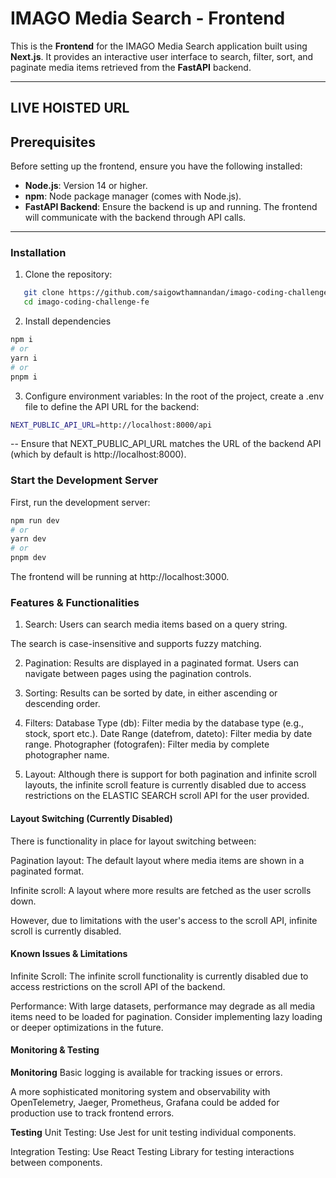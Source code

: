 # IMAGO Media Search - Frontend

This is the **Frontend** for the IMAGO Media Search application built using **Next.js**. It provides an interactive user interface to search, filter, sort, and paginate media items retrieved from the **FastAPI** backend.

---

## LIVE HOISTED URL

## Prerequisites

Before setting up the frontend, ensure you have the following installed:

- **Node.js**: Version 14 or higher.
- **npm**: Node package manager (comes with Node.js).
- **FastAPI Backend**: Ensure the backend is up and running. The frontend will communicate with the backend through API calls.

---

### Installation

1. Clone the repository:

```bash
   git clone https://github.com/saigowthamnandan/imago-coding-challenge-fe.git
   cd imago-coding-challenge-fe
```

2. Install dependencies

```bash
npm i
# or
yarn i
# or
pnpm i
```

3. Configure environment variables: In the root of the project, create a .env file to define the API URL for the backend:

```bash
NEXT_PUBLIC_API_URL=http://localhost:8000/api
```

-- Ensure that NEXT_PUBLIC_API_URL matches the URL of the backend API (which by default is http://localhost:8000).

### Start the Development Server

First, run the development server:

```bash
npm run dev
# or
yarn dev
# or
pnpm dev
```

The frontend will be running at http://localhost:3000.

### Features & Functionalities

1. Search:
   Users can search media items based on a query string.

The search is case-insensitive and supports fuzzy matching.

2. Pagination:
   Results are displayed in a paginated format. Users can navigate between pages using the pagination controls.

3. Sorting:
   Results can be sorted by date, in either ascending or descending order.

4. Filters:
   Database Type (db): Filter media by the database type (e.g., stock, sport etc.).
   Date Range (datefrom, dateto): Filter media by date range.
   Photographer (fotografen): Filter media by complete photographer name.

5. Layout:
   Although there is support for both pagination and infinite scroll layouts, the infinite scroll feature is currently disabled due to access restrictions on the ELASTIC SEARCH scroll API for the user provided.

#### Layout Switching (Currently Disabled)

There is functionality in place for layout switching between:

Pagination layout: The default layout where media items are shown in a paginated format.

Infinite scroll: A layout where more results are fetched as the user scrolls down.

However, due to limitations with the user's access to the scroll API, infinite scroll is currently disabled.

#### Known Issues & Limitations

Infinite Scroll: The infinite scroll functionality is currently disabled due to access restrictions on the scroll API of the backend.

Performance: With large datasets, performance may degrade as all media items need to be loaded for pagination. Consider implementing lazy loading or deeper optimizations in the future.

#### Monitoring & Testing

**Monitoring**
Basic logging is available for tracking issues or errors.

A more sophisticated monitoring system and observability with OpenTelemetry, Jaeger, Prometheus, Grafana could be added for production use to track frontend errors.

**Testing**
Unit Testing: Use Jest for unit testing individual components.

Integration Testing: Use React Testing Library for testing interactions between components.
